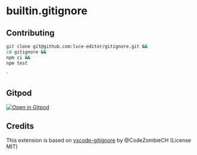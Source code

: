 # builtin.gitignore

## Contributing

```sh
git clone git@github.com:lvce-editor/gitignore.git &&
cd gitignore &&
npm ci &&
npm test
```

`

## Gitpod

[![Open in Gitpod](https://gitpod.io/button/open-in-gitpod.svg)](https://gitpod.io/#https://github.com/lvce-editor/gitignore)

## Credits

This extension is based on [vscode-gitignore](https://github.com/CodeZombieCH/vscode-gitignore) by @CodeZombieCH (License MIT)
